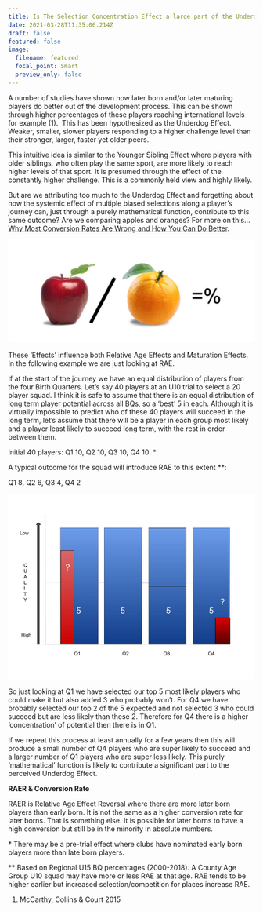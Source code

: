 ```yaml
---
title: Is The Selection Concentration Effect a large part of the Underdog Effect?
date: 2021-03-28T11:35:06.214Z
draft: false
featured: false
image:
  filename: featured
  focal_point: Smart
  preview_only: false
---
```

A number of studies have shown how later born and/or later maturing players do better out of the development process. This can be shown through higher percentages of these players reaching international levels for example (1).  This has been hypothesized as the Underdog Effect. Weaker, smaller, slower players responding to a higher challenge level than their stronger, larger, faster yet older peers.

This intuitive idea is similar to the Younger Sibling Effect where players with older siblings, who often play the same sport, are more likely to reach higher levels of that sport. It is presumed through the effect of the constantly higher challenge. This is a commonly held view and highly likely.

But are we attributing too much to the Underdog Effect and forgetting about how the systemic effect of multiple biased selections along a player’s journey can, just through a purely mathematical function, contribute to this same outcome? Are we comparing apples and oranges? For more on this...  [Why Most Conversion Rates Are Wrong and How You Can Do Better](medium.com/swlh/why-most-conversion-rates-are-wrong-and-how-you-can-do-better-d199d7edb852).

![](applesnoranges.jpg)

These ‘Effects’ influence both Relative Age Effects and Maturation Effects. In the following example we are just looking at RAE.

If at the start of the journey we have an equal distribution of players from the four Birth Quarters. Let’s say 40 players at an U10 trial to select a 20 player squad. I think it is safe to assume that there is an equal distribution of long term player potential across all BQs, so a ‘best’ 5 in each. Although it is virtually impossible to predict who of these 40 players will succeed in the long term, let’s assume that there will be a player in each group most likely and a player least likely to succeed long term, with the rest in order between them. 

Initial 40 players: Q1 10, Q2 10, Q3 10, Q4 10. *

A typical outcome for the squad will introduce RAE to this extent \*\*:

Q1 8, Q2 6, Q3 4, Q4 2

![](selection-concentration.jpg)

So just looking at Q1 we have selected our top 5 most likely players who could make it but also added 3 who probably won’t. For Q4 we have probably selected our top 2 of the 5 expected and not selected 3 who could succeed but are less likely than these 2. Therefore for Q4 there is a higher ‘concentration’ of potential then there is in Q1.

If we repeat this process at least annually for a few years then this will produce a small number of Q4 players who are super likely to succeed and a larger number of Q1 players who are super less likely. This purely ‘mathematical’ function is likely to contribute a significant part to the perceived Underdog Effect.



**RAER & Conversion Rate**



RAER is Relative Age Effect Reversal where there are more later born players than early born. It is not the same as a higher conversion rate for later borns. That is something else. It is possible for later borns to have a high conversion but still be in the minority in absolute numbers.



\* There may be a pre-trial effect where clubs have nominated early born players more than late born players.  

\*\* Based on Regional U15 BQ percentages (2000-2018). A County Age Group U10 squad may have more or less RAE at that age. RAE tends to be higher earlier but increased selection/competition for places increase RAE.  

1. McCarthy, Collins & Court 2015
